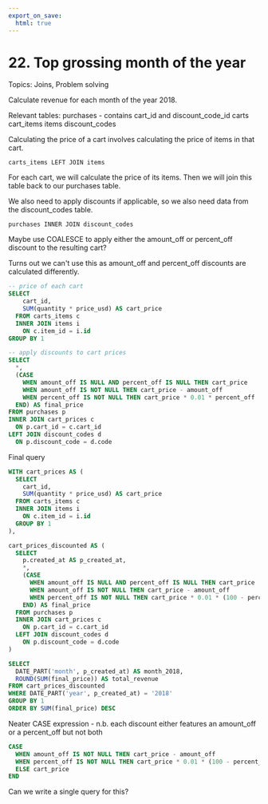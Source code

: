 ```yaml
---
export_on_save:
  html: true
---
```


# 22. Top grossing month of the year 

Topics: Joins, Problem solving

Calculate revenue for each month of the year 2018.

Relevant tables:
purchases - contains cart_id and discount_code_id
carts
cart_items
items
discount_codes


Calculating the price of a cart involves calculating the price of items in that cart.
```
carts_items LEFT JOIN items
```
For each cart, we will calculate the price of its items. Then we will join this table back to our purchases table.

We also need to apply discounts if applicable, so we also need data from the discount_codes table.

```
purchases INNER JOIN discount_codes
```
Maybe use COALESCE to apply either the amount_off or percent_off discount to the resulting cart?

Turns out we can't use this as amount_off and percent_off discounts are calculated differently.

```sql
-- price of each cart
SELECT 
    cart_id,
    SUM(quantity * price_usd) AS cart_price
  FROM carts_items c
  INNER JOIN items i
    ON c.item_id = i.id
GROUP BY 1
```

```sql
-- apply discounts to cart prices
SELECT 
  *,
  (CASE 
    WHEN amount_off IS NULL AND percent_off IS NULL THEN cart_price
    WHEN amount_off IS NOT NULL THEN cart_price - amount_off
    WHEN percent_off IS NOT NULL THEN cart_price * 0.01 * percent_off 
  END) AS final_price
FROM purchases p
INNER JOIN cart_prices c
  ON p.cart_id = c.cart_id
LEFT JOIN discount_codes d
  ON p.discount_code = d.code
```

Final query

```sql
WITH cart_prices AS (
  SELECT 
    cart_id,
    SUM(quantity * price_usd) AS cart_price
  FROM carts_items c
  INNER JOIN items i
    ON c.item_id = i.id
  GROUP BY 1
),

cart_prices_discounted AS (
  SELECT 
    p.created_at AS p_created_at,
    *,
    (CASE 
      WHEN amount_off IS NULL AND percent_off IS NULL THEN cart_price
      WHEN amount_off IS NOT NULL THEN cart_price - amount_off
      WHEN percent_off IS NOT NULL THEN cart_price * 0.01 * (100 - percent_off)
    END) AS final_price
  FROM purchases p
  INNER JOIN cart_prices c
    ON p.cart_id = c.cart_id
  LEFT JOIN discount_codes d
    ON p.discount_code = d.code
)

SELECT 
  DATE_PART('month', p_created_at) AS month_2018,
  ROUND(SUM(final_price)) AS total_revenue
FROM cart_prices_discounted
WHERE DATE_PART('year', p_created_at) = '2018'
GROUP BY 1
ORDER BY SUM(final_price) DESC
```

Neater CASE expression - n.b. each discount either features an amount_off or a percent_off but not both

```sql
CASE 
  WHEN amount_off IS NOT NULL THEN cart_price - amount_off
  WHEN percent_off IS NOT NULL THEN cart_price * 0.01 * (100 - percent_off)
  ELSE cart_price
END
```

Can we write a single query for this?
